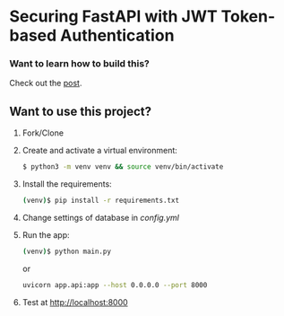 # Securing FastAPI with JWT Token-based Authentication

### Want to learn how to build this?

Check out the [post](https://testdriven.io/blog/fastapi-jwt-auth/).

## Want to use this project?

1. Fork/Clone

1. Create and activate a virtual environment:

    ```sh
    $ python3 -m venv venv && source venv/bin/activate
    ```

1. Install the requirements:

    ```sh
    (venv)$ pip install -r requirements.txt
    ```
1. Change settings of database in *config.yml*

1. Run the app:

    ```sh
    (venv)$ python main.py
    ```
   
   or
   ```sh
   uvicorn app.api:app --host 0.0.0.0 --port 8000
   ```


1. Test at [http://localhost:8000](http://localhost:8000)
